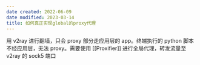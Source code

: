 ```yaml
---
date created: 2022-06-09
date modified: 2023-03-14
title: 如何真正实现global的proxy代理
---
```


用 v2ray 进行翻墙，只会 proxy 部分走应用层的 app。终端执行的 python 脚本不经应用层，无法 proxy。需要使用 [[Proxifier]] 进行全局代理，转发流量至 v2ray 的 sock5 端口
